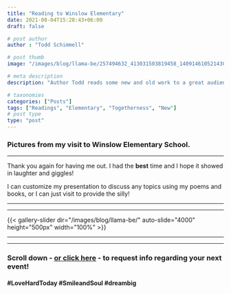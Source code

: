 ```yaml
---
title: "Reading to Winslow Elementary"
date: 2021-08-04T15:28:43+06:00
draft: false

# post author
author : "Todd Schimmell"

# post thumb
image: "/images/blog/llama-be/257494632_413031503819458_1409146105214305565_n.jpg"

# meta description
description: "Author Todd reads some new and old work to a great audience at Winslow Elementary."

# taxonomies
categories: ["Posts"]
tags: ["Readings", "Elementary", "Togetherness", "New"]
# post type
type: "post"
---
```


### Pictures from my visit to Winslow Elementary School.
***
Thank you again for having me out. I had the **best** time and I hope it showed in laughter and giggles!

I can customize my presentation to discuss any topics using my poems and books, or I can just visit to provide the silly!
***
***
{{< gallery-slider dir="/images/blog/llama-be/" auto-slide="4000" height="500px" width="100%" >}}
***
***
### Scroll down - [or click here](#book-footer) - to request info regarding your next event!



#### #LoveHardToday #SmileandSoul #dreambig
